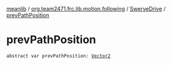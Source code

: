 [meanlib](../../index.md) / [org.team2471.frc.lib.motion.following](../index.md) / [SwerveDrive](index.md) / [prevPathPosition](./prev-path-position.md)

# prevPathPosition

`abstract var prevPathPosition: `[`Vector2`](../../org.team2471.frc.lib.math/-vector2/index.md)